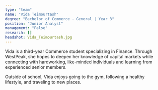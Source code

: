 ```yaml
---
type: "team"
name: "Vida Teimourtash"
degree: "Bachelor of Commerce - General | Year 3"
position: "Junior Analyst"
management: "False"
research: []
headshot: Vida_Teimourtash.jpg
---
```


Vida is a third-year Commerce student specializing in Finance. Through WestPeak, she hopes to deepen her knowledge of capital markets while connecting with hardworking, like-minded individuals and learning from experienced senior members.

Outside of school, Vida enjoys going to the gym, following a healthy lifestyle, and traveling to new places.

